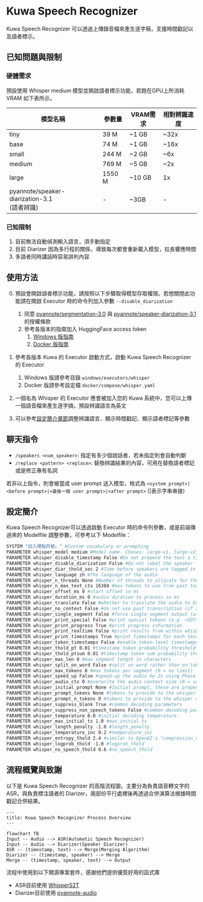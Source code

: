 # Kuwa Speech Recognizer

Kuwa Speech Recognizer 可以透過上傳錄音檔來產生逐字稿，支援時間戳記以及語者標示。

## 已知問題與限制
### 硬體需求
預設使用 Whisper medium 模型並開啟語者標示功能，若跑在GPU上所消耗 VRAM 如下表所示。

|模型名稱|參數量|VRAM需求|相對辨識速度|
|------|----|-------|---------|
|tiny|39 M|~1 GB|~32x|
|base|74 M|~1 GB|~16x|
|small|244 M|~2 GB|~6x|
|medium|769 M|~5 GB|~2x|
|large|1550 M|~10 GB|1x|
|pyannote/speaker-diarization-3.1<br>(語者辨識)|-|~3GB|-|

### 已知限制
1. 目前無法自動偵測輸入語言，須手動指定
2. 目前 Diarizer 因為多行程的關係，導致每次都會重新載入模型，拉長響應時間
3. 多語者同時講話時容易誤判內容

## 使用方法
0. 預設會開啟語者標示功能，請按照以下步驟取得模型存取權限。若想關閉此功能請在開啟 Executor 時的命令列加入參數 `--disable_diarization`
    1. 同意 [pyannote/segmentation-3.0](https://huggingface.co/pyannote/segmentation-3.0) 與 [pyannote/speaker-diarization-3.1](https://hf.co/pyannote/speaker-diarization-3.1) 的授權條款
    2. 參考各版本的指南加入 HuggingFace access token
        1. [Windows 版指南](https://kuwaai.org/zh-Hant/blog/kuwa-os-v0.2.0-llama3-windows#%E6%96%B9%E6%B3%95%E4%B8%80%E7%99%BB%E5%85%A5-huggingface-%E5%90%91-meta-%E7%94%B3%E8%AB%8B%E5%AD%98%E5%8F%96%E6%AC%8A%E9%99%90)
        2. [Docker 版指南](https://kuwaai.org/zh-Hant/blog/kuwa-os-v0.2.0-llama3-linux#%E6%96%B9%E6%B3%95%E4%B8%80%E7%99%BB%E5%85%A5-huggingface-%E5%90%91-meta-%E7%94%B3%E8%AB%8B%E5%AD%98%E5%8F%96%E6%AC%8A%E9%99%90)
1. 參考各版本 Kuwa 的 Executor 啟動方式，啟動 Kuwa Speech Recognizer 的 Executor
    1. Windows 版請參考目錄 `windows/executors/whisper`
    2. Docker 版請參考設定檔 `docker/compose/whisper.yaml`

2. 一個名為 Whisper 的 Executor 應會被加入您的 Kuwa 系統中，您可以上傳一個語音檔來產生逐字搞，預設辨識語言為英文
3. 可以參考[設定簡介章節](#設定簡介)調整辨識語言、顯示時間戳記、顯示語者標記等參數

## 聊天指令
- `/speakers <num_speaker>`: 指定有多少個說話者，若未指定則會自動判斷
- `/replace <pattern> <replace>`: 替換辨識結果的內容，可用在替換語者標記或是修正專有名詞

若非以上指令，則會被當成 user prompt 送入模型，格式為 `<system prompt>|<before prompt>|<最後一個 user prompt>|<after prompt>` (|表示字串串接)

## 設定簡介
Kuwa Speech Recognizer可以透過啟動 Executor 時的命令列參數，或是前端傳過來的 Modelfile 調整參數，可參考以下 Modelfile：

```dockerfile
SYSTEM "加入標點符號。" #Custom vocabulary or prompting
PARAMETER whisper_model medium #Model name. Choses: large-v1, large-v2, large-v3, medium, base, small, tiny
PARAMETER whisper_disable_timestamp False #Do not prepend the text a timestamp
PARAMETER whisper_disable_diarization False #Do not label the speaker
PARAMETER whisper_diar_thold_sec 2 #Time before speakers are tagged in paragraphs that are longer than. (in seconds)
PARAMETER whisper_language zh #The language of the audio
PARAMETER whisper_n_threads None #Number of threads to allocate for the inference. default to min(4, available hardware_concurrency)
PARAMETER whisper_n_max_text_ctx 16384 #max tokens to use from past text as prompt for the decoder
PARAMETER whisper_offset_ms 0 #start offset in ms
PARAMETER whisper_duration_ms 0 #audio duration to process in ms
PARAMETER whisper_translate False #whether to translate the audio to English
PARAMETER whisper_no_context False #do not use past transcription (if any) as initial prompt for the decoder
PARAMETER whisper_single_segment False #force single segment output (useful for streaming)
PARAMETER whisper_print_special False #print special tokens (e.g. <SOT>, <EOT>, <BEG>, etc.)
PARAMETER whisper_print_progress True #print progress information
PARAMETER whisper_print_realtime False #print results from within whisper.cpp (avoid it, use callback instead)
PARAMETER whisper_print_timestamps True #print timestamps for each text segment when printing realtime
PARAMETER whisper_token_timestamps False #enable token-level timestamps
PARAMETER whisper_thold_pt 0.01 #timestamp token probability threshold (~0.01)
PARAMETER whisper_thold_ptsum 0.01 #timestamp token sum probability threshold (~0.01)
PARAMETER whisper_max_len 0 #max segment length in characters
PARAMETER whisper_split_on_word False #split on word rather than on token (when used with max_len)
PARAMETER whisper_max_tokens 0 #max tokens per segment (0 = no limit)
PARAMETER whisper_speed_up False #speed-up the audio by 2x using Phase Vocoder
PARAMETER whisper_audio_ctx 0 #overwrite the audio context size (0 = use default)
PARAMETER whisper_initial_prompt None #Initial prompt, these are prepended to any existing text context from a previous call
PARAMETER whisper_prompt_tokens None #tokens to provide to the whisper decoder as initial prompt
PARAMETER whisper_prompt_n_tokens 0 #tokens to provide to the whisper decoder as initial prompt
PARAMETER whisper_suppress_blank True #common decoding parameters
PARAMETER whisper_suppress_non_speech_tokens False #common decoding parameters
PARAMETER whisper_temperature 0.0 #initial decoding temperature
PARAMETER whisper_max_initial_ts 1.0 #max_initial_ts
PARAMETER whisper_length_penalty -1.0 #length_penalty
PARAMETER whisper_temperature_inc 0.2 #temperature_inc
PARAMETER whisper_entropy_thold 2.4 #similar to OpenAI's "compression_ratio_threshold"
PARAMETER whisper_logprob_thold -1.0 #logprob_thold
PARAMETER whisper_no_speech_thold 0.6 #no_speech_thold
```

## 流程概覽與致謝

以下是 Kuwa Speech Recognizer 的高階流程圖，主要分為負責語音轉文字的 ASR，與負責標注語者的 Diarizer，兩部份平行處裡後再透過合併演算法根據時間戳記合併結果。

```mermaid
---
title: Kuwa Speech Recognizer Process Overview
---

flowchart TB
Input -- Audio --> ASR(Automatic Speech Recognizer)
Input -- Audio --> Diarizer(Speaker Diarizer)
ASR -- (timestamp, text) --> Merge(Merging Algorithm)
Diarizer -- (timestamp, speaker) --> Merge
Merge -- (timestamp, speaker, text) --> Output
```

流程中使用到以下開源專案套件，感謝他們提供優質好用的函式庫
- ASR目前使用 [WhisperS2T](https://github.com/shashikg/WhisperS2T)
- Diarizer目前使用 [pyannote-audio](https://github.com/pyannote/pyannote-audio)
